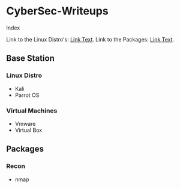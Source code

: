 # CyberSec-Writeups

Index

Link to the Linux Distro's: [Link Text](#linux-distro).
Link to the Packages: [Link Text](#packages).

## Base Station
### Linux Distro

- Kali
- Parrot OS

### Virtual Machines

- Vmware
- Virtual Box

## Packages
### Recon
- nmap
  
